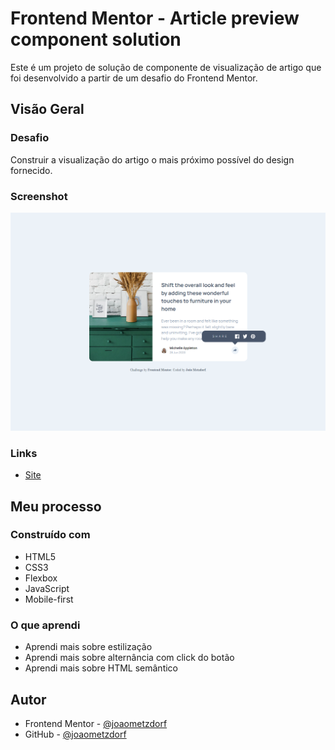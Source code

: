 # Frontend Mentor - Article preview component solution

Este é um projeto de solução de componente de visualização de artigo que foi desenvolvido a partir de um desafio do Frontend Mentor.

## Visão Geral

### Desafio

Construir a visualização do artigo o mais próximo possível do design fornecido.

### Screenshot

![](./article-preview.png)

### Links

- [Site]()  

## Meu processo

### Construído com

- HTML5
- CSS3
- Flexbox
- JavaScript
- Mobile-first

### O que aprendi

- Aprendi mais sobre estilização
- Aprendi mais sobre alternância com click do botão
- Aprendi mais sobre HTML semântico

## Autor

- Frontend Mentor - [@joaometzdorf](https://www.frontendmentor.io/profile/joaometzdorf)
- GitHub - [@joaometzdorf](https://www.github.com/joaometzdorf)
